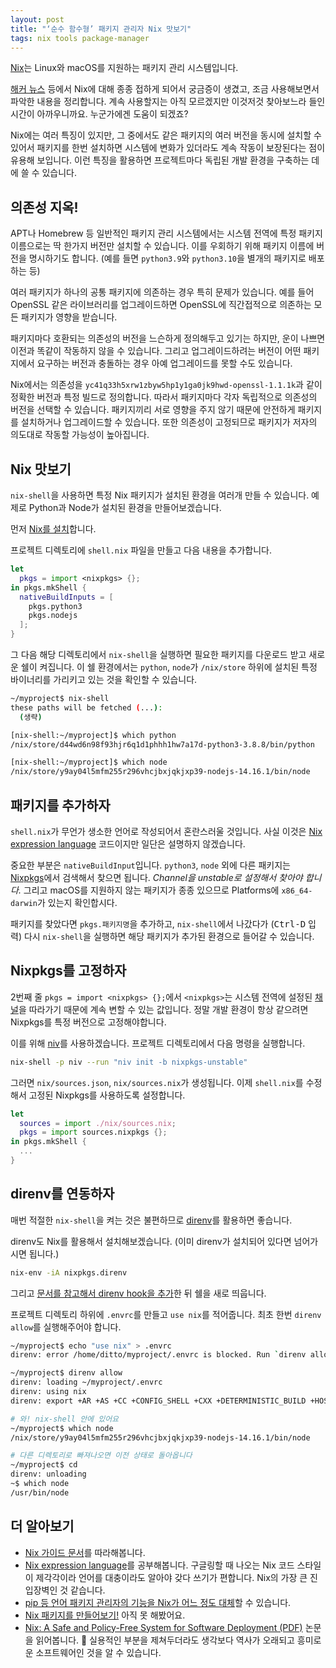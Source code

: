 ```yaml
---
layout: post
title: "‘순수 함수형’ 패키지 관리자 Nix 맛보기"
tags: nix tools package-manager
---
```


[Nix](https://nixos.org/)는 Linux와 macOS를 지원하는 패키지 관리 시스템입니다.

[해커 뉴스](https://news.ycombinator.com/) 등에서 Nix에 대해 종종 접하게 되어서 궁금증이 생겼고, 조금 사용해보면서 파악한 내용을 정리합니다. 계속 사용할지는 아직 모르겠지만 이것저것 찾아보느라 들인 시간이 아까우니까요. 누군가에겐 도움이 되겠죠?

Nix에는 여러 특징이 있지만, 그 중에서도 같은 패키지의 여러 버전을 동시에 설치할 수 있어서 패키지를 한번 설치하면 시스템에 변화가 있더라도 계속 작동이 보장된다는 점이 유용해 보입니다. 이런 특징을 활용하면 프로젝트마다 독립된 개발 환경을 구축하는 데에 쓸 수 있습니다.

## 의존성 지옥!

APT나 Homebrew 등 일반적인 패키지 관리 시스템에서는 시스템 전역에 특정 패키지 이름으로는 딱 한가지 버전만 설치할 수 있습니다. 이를 우회하기 위해 패키지 이름에 버전을 명시하기도 합니다. (예를 들면 `python3.9`와 `python3.10`을 별개의 패키지로 배포하는 등)

여러 패키지가 하나의 공통 패키지에 의존하는 경우 특히 문제가 있습니다. 예를 들어 OpenSSL 같은 라이브러리를 업그레이드하면 OpenSSL에 직간접적으로 의존하는 모든 패키지가 영향을 받습니다.

패키지마다 호환되는 의존성의 버전을 느슨하게 정의해두고 있기는 하지만, 운이 나쁘면 이전과 똑같이 작동하지 않을 수 있습니다. 그리고 업그레이드하려는 버전이 어떤 패키지에서 요구하는 버전과 충돌하는 경우 아예 업그레이드를 못할 수도 있습니다.

Nix에서는 의존성을 `yc41q33h5xrw1zbyw5hp1y1ga0jk9hwd-openssl-1.1.1k`과 같이 정확한 버전과 특정 빌드로 정의합니다.
따라서 패키지마다 각자 독립적으로 의존성의 버전을 선택할 수 있습니다.
패키지끼리 서로 영향을 주지 않기 때문에 안전하게 패키지를 설치하거나 업그레이드할 수 있습니다. 또한 의존성이 고정되므로 패키지가 저자의 의도대로 작동할 가능성이 높아집니다.

## Nix 맛보기

`nix-shell`을 사용하면 특정 Nix 패키지가 설치된 환경을 여러개 만들 수 있습니다. 예제로 Python과 Node가 설치된 환경을 만들어보겠습니다.

먼저 [Nix를 설치](https://nixos.org/download.html#nix-quick-install)합니다.

프로젝트 디렉토리에 `shell.nix` 파일을 만들고 다음 내용을 추가합니다.

```nix
let
  pkgs = import <nixpkgs> {};
in pkgs.mkShell {
  nativeBuildInputs = [
    pkgs.python3
    pkgs.nodejs
  ];
}
```

그 다음 해당 디렉토리에서 `nix-shell`을 실행하면 필요한 패키지를 다운로드 받고 새로운 쉘이 켜집니다. 
이 쉘 환경에서는 `python`, `node`가 `/nix/store` 하위에 설치된 특정 바이너리를 가리키고 있는 것을 확인할 수 있습니다.

```sh
~/myproject$ nix-shell
these paths will be fetched (...):
  (생략)

[nix-shell:~/myproject]$ which python
/nix/store/d44wd6n98f93hjr6q1d1phhh1hw7a17d-python3-3.8.8/bin/python

[nix-shell:~/myproject]$ which node
/nix/store/y9ay04l5mfm255r296vhcjbxjqkjxp39-nodejs-14.16.1/bin/node
```

## 패키지를 추가하자

`shell.nix`가 무언가 생소한 언어로 작성되어서 혼란스러울 것입니다. 사실 이것은 [Nix expression language](https://nixos.org/manual/nix/stable/#ch-expression-language) 코드이지만 일단은 설명하지 않겠습니다.

중요한 부분은 `nativeBuildInput`입니다. `python3`, `node` 외에 다른 패키지는 [Nixpkgs](https://search.nixos.org/packages)에서 검색해서 찾으면 됩니다. *Channel을 unstable로 설정해서 찾아야 합니다.* 그리고 macOS를 지원하지 않는 패키지가 종종 있으므로 Platforms에 `x86_64-darwin`가 있는지 확인합시다.

패키지를 찾았다면 `pkgs.패키지명`을 추가하고, `nix-shell`에서 나갔다가 (<kbd>Ctrl-D</kbd> 입력) 다시 `nix-shell`을 실행하면 해당 패키지가 추가된 환경으로 들어갈 수 있습니다.

## Nixpkgs를 고정하자

2번째 줄 `pkgs = import <nixpkgs> {};`에서 `<nixpkgs>`는 시스템 전역에 설정된 [채널](https://nixos.wiki/wiki/Nix_channels)을 따라가기 때문에 계속 변할 수 있는 값입니다. 정말 개발 환경이 항상 같으려면 Nixpkgs를 특정 버전으로 고정해야합니다.

이를 위해 [niv](https://github.com/nmattia/niv)를 사용하겠습니다. 프로젝트 디렉토리에서 다음 명령을 실행합니다.

```sh
nix-shell -p niv --run "niv init -b nixpkgs-unstable"
```

그러면 `nix/sources.json`, `nix/sources.nix`가 생성됩니다. 이제 `shell.nix`를 수정해서 고정된 Nixpkgs를 사용하도록 설정합니다.

```nix
let
  sources = import ./nix/sources.nix;
  pkgs = import sources.nixpkgs {};
in pkgs.mkShell {
  ...
}
```

## direnv를 연동하자

매번 적절한 `nix-shell`을 켜는 것은 불편하므로 [direnv](https://direnv.net/)를 활용하면 좋습니다.

direnv도 Nix를 활용해서 설치해보겠습니다. (이미 direnv가 설치되어 있다면 넘어가시면 됩니다.)

```sh
nix-env -iA nixpkgs.direnv
```

그리고 [문서를 참고해서 direnv hook을 추가](https://direnv.net/docs/hook.html)한 뒤 쉘을 새로 띄웁니다.

프로젝트 디렉토리 하위에 `.envrc`를 만들고 `use nix`를 적어줍니다. 최초 한번 `direnv allow`를 실행해주어야 합니다.

```sh
~/myproject$ echo "use nix" > .envrc
direnv: error /home/ditto/myproject/.envrc is blocked. Run `direnv allow` to approve its content

~/myproject$ direnv allow
direnv: loading ~/myproject/.envrc
direnv: using nix
direnv: export +AR +AS +CC +CONFIG_SHELL +CXX +DETERMINISTIC_BUILD +HOST_PATH +IN_NIX_SHELL (...생략)

# 와! nix-shell 안에 있어요
~/myproject$ which node
/nix/store/y9ay04l5mfm255r296vhcjbxjqkjxp39-nodejs-14.16.1/bin/node

# 다른 디렉토리로 빠져나오면 이전 상태로 돌아옵니다
~/myproject$ cd
direnv: unloading
~$ which node
/usr/bin/node
```

## 더 알아보기

- [Nix 가이드 문서](https://nixos.org/learn.html#learn-guides)를 따라해봅니다.
- [Nix expression language](https://nixos.org/manual/nix/stable/#ch-expression-language)를 공부해봅니다. 구글링할 때 나오는 Nix 코드 스타일이 제각각이라 언어를 대충이라도 알아야 갖다 쓰기가 편합니다. Nix의 가장 큰 진입장벽인 것 같습니다.
- [pip 등 언어 패키지 관리자의 기능을 Nix가 어느 정도 대체](https://nixos.org/manual/nixpkgs/stable/#chap-language-support)할 수 있습니다.
- [Nix 패키지를 만들어보기!](https://nixos.org/guides/nix-pills/our-first-derivation.html) 아직 못 해봤어요.
- [Nix: A Safe and Policy-Free System for Software Deployment (PDF)](https://edolstra.github.io/pubs/nspfssd-lisa2004-final.pdf) 논문을 읽어봅니다. 🤔 실용적인 부분을 제쳐두더라도 생각보다 역사가 오래되고 흥미로운 소프트웨어인 것을 알 수 있습니다.
